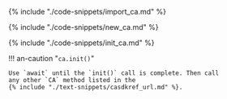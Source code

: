 {% include "./code-snippets/import_ca.md" %}

{% include "./code-snippets/new_ca.md" %}

{% include "./code-snippets/init_ca.md" %}

!!! an-caution "`ca.init()`"

    Use `await` until the `init()` call is complete. Then call 
    any other `CA` method listed in the
    {% include "./text-snippets/casdkref_url.md" %}.
